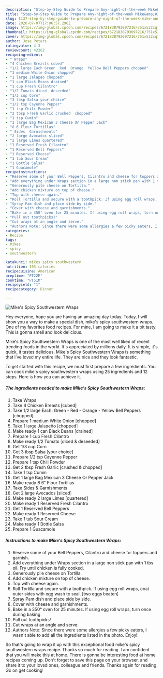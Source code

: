 ```yaml
---
description: "Step-by-Step Guide to Prepare Any-night-of-the-week Mike&amp;#39;s Spicy Southwestern Wraps"
title: "Step-by-Step Guide to Prepare Any-night-of-the-week Mike&amp;#39;s Spicy Southwestern Wraps"
slug: 1137-step-by-step-guide-to-prepare-any-night-of-the-week-mike-and-39-s-spicy-southwestern-wraps
date: 2020-07-07T17:06:57.290Z
image: https://img-global.cpcdn.com/recipes/6721838793097216/751x532cq70/mikes-spicy-southwestern-wraps-recipe-main-photo.jpg
thumbnail: https://img-global.cpcdn.com/recipes/6721838793097216/751x532cq70/mikes-spicy-southwestern-wraps-recipe-main-photo.jpg
cover: https://img-global.cpcdn.com/recipes/6721838793097216/751x532cq70/mikes-spicy-southwestern-wraps-recipe-main-photo.jpg
author: Jose Peters
ratingvalue: 4.3
reviewcount: 42262
recipeingredient:
- " Wraps"
- "4 Chicken Breasts cubed"
- "1/2 large Each Green  Red  Orange  Yellow Bell Peppers chopped"
- "1 medium White Onion chopped"
- "1 large Jalapeo chopped"
- "1 can Black Beans drained"
- "1 cup Fresh Cilantro"
- "1/2 Tomato diced  deseeded"
- "1/3 cup Corn"
- "3 tbsp Salsa your choice"
- "1/2 tsp Cayenne Pepper"
- "1 tsp Chili Powder"
- "2 tbsp Fresh Garlic crushed  chopped"
- "1 tsp Cumin"
- "1 large Bag Mexican 3 Cheese Or Pepper Jack"
- "8 6 Flour Tortillas"
- " Sides  Garnishments"
- "2 large Avocados sliced"
- "2 large Limes quartered"
- "1 Reserved Fresh Cilantro"
- "1 Reserved Bell Peppers"
- "1 Reserved Cheese"
- "1 tub Sour Cream"
- "1 Bottle Salsa"
- "1 Guacamole"
recipeinstructions:
- "Reserve some of your Bell Peppers, Cilantro and cheese for toppers and garnish."
- "Add everything under Wraps section in a large non stick pan with 1 tbs oil. Fry until chicken is fully cooked."
- "Generously pile cheese on Tortilla."
- "Add chicken mixture on top of cheese."
- "Top with cheese again."
- "Roll Tortilla and secure with a toothpick. If using egg roll wraps, coat outer sides with egg wash to seal. [two eggs beaten]"
- "Spray Pam dish and place side by side."
- "Cover with cheese and garnishments."
- "Bake in a 350° oven for 25 minutes. If using egg roll wraps, turn once during baking."
- "Pull out toothpicks!"
- "Cut wraps at an angle and serve."
- "Authors Note: Since there were some allergies a few picky eaters, I wasn&#39;t able to add all the ingredients listed in the photo. Enjoy!"
categories:
- Recipe
tags:
- mikes
- spicy
- southwestern

katakunci: mikes spicy southwestern 
nutrition: 103 calories
recipecuisine: American
preptime: "PT22M"
cooktime: "PT51M"
recipeyield: "1"
recipecategory: Dinner

---
```



![Mike&#39;s Spicy Southwestern Wraps](https://img-global.cpcdn.com/recipes/6721838793097216/751x532cq70/mikes-spicy-southwestern-wraps-recipe-main-photo.jpg)

Hey everyone, hope you are having an amazing day today. Today, I will show you a way to make a special dish, mike&#39;s spicy southwestern wraps. One of my favorites food recipes. For mine, I am going to make it a bit tasty. This is gonna smell and look delicious.



Mike&#39;s Spicy Southwestern Wraps is one of the most well liked of recent trending foods in the world. It's appreciated by millions daily. It is simple, it's quick, it tastes delicious. Mike&#39;s Spicy Southwestern Wraps is something that I've loved my entire life. They are nice and they look fantastic.


To get started with this recipe, we must first prepare a few ingredients. You can cook mike&#39;s spicy southwestern wraps using 25 ingredients and 12 steps. Here is how you can achieve it.

<!--inarticleads1-->

##### The ingredients needed to make Mike&#39;s Spicy Southwestern Wraps:

1. Take  Wraps
1. Take 4 Chicken Breasts [cubed]
1. Take 1/2 large Each: Green - Red - Orange - Yellow Bell Peppers [chopped]
1. Prepare 1 medium White Onion [chopped]
1. Take 1 large Jalapeño [chopped]
1. Make ready 1 can Black Beans [drained]
1. Prepare 1 cup Fresh Cilantro
1. Make ready 1/2 Tomato [diced &amp; deseeded]
1. Get 1/3 cup Corn
1. Get 3 tbsp Salsa [your choice]
1. Prepare 1/2 tsp Cayenne Pepper
1. Prepare 1 tsp Chili Powder
1. Get 2 tbsp Fresh Garlic [crushed &amp; chopped]
1. Take 1 tsp Cumin
1. Get 1 large Bag Mexican 3 Cheese Or Pepper Jack
1. Make ready 8 6&#34; Flour Tortillas
1. Take  Sides &amp; Garnishments
1. Get 2 large Avocados [sliced]
1. Make ready 2 large Limes [quartered]
1. Make ready 1 Reserved Fresh Cilantro
1. Get 1 Reserved Bell Peppers
1. Make ready 1 Reserved Cheese
1. Take 1 tub Sour Cream
1. Make ready 1 Bottle Salsa
1. Prepare 1 Guacamole




<!--inarticleads2-->

##### Instructions to make Mike&#39;s Spicy Southwestern Wraps:

1. Reserve some of your Bell Peppers, Cilantro and cheese for toppers and garnish.
1. Add everything under Wraps section in a large non stick pan with 1 tbs oil. Fry until chicken is fully cooked.
1. Generously pile cheese on Tortilla.
1. Add chicken mixture on top of cheese.
1. Top with cheese again.
1. Roll Tortilla and secure with a toothpick. If using egg roll wraps, coat outer sides with egg wash to seal. [two eggs beaten]
1. Spray Pam dish and place side by side.
1. Cover with cheese and garnishments.
1. Bake in a 350° oven for 25 minutes. If using egg roll wraps, turn once during baking.
1. Pull out toothpicks!
1. Cut wraps at an angle and serve.
1. Authors Note: Since there were some allergies a few picky eaters, I wasn&#39;t able to add all the ingredients listed in the photo. Enjoy!




So that's going to wrap it up with this exceptional food mike&#39;s spicy southwestern wraps recipe. Thanks so much for reading. I am confident that you will make this at home. There is gonna be interesting food at home recipes coming up. Don't forget to save this page on your browser, and share it to your loved ones, colleague and friends. Thanks again for reading. Go on get cooking!

